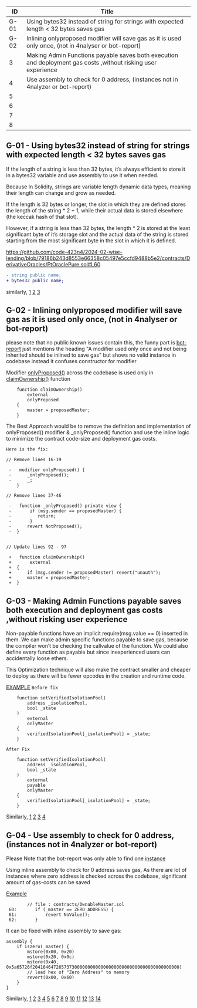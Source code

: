 | ID     | Title                                                                                                            
|--------|-------------------------------------------------------------------------
| G-01   |Using bytes32 instead of string for strings with expected length < 32 bytes saves gas                                                                          
| G-02   |Inlining onlyproposed modifier will save gas as it is used only once, (not in 4nalyser or bot-report)
| 3      |Making Admin Functions payable saves both execution and deployment gas costs ,without risking user experience
| 4      |Use assembly to check for 0 address, (instances not in 4nalyzer or bot-report)                                        
| 5      |           
| 6      |                                                                               
| 7      |                                                                                    
| 8      |   


## G-01 - Using bytes32 instead of string for strings with expected length < 32 bytes saves gas
If the length of a string is less than 32 bytes, it’s always efficient to store it in a bytes32 variable and use assembly to use it when needed.

Because In Solidity, strings are variable length dynamic data types, meaning their length can change and grow as needed.

If the length is 32 bytes or longer, the slot in which they are defined stores the length of the string * 2 + 1, while their actual data is stored elsewhere (the keccak hash of that slot).

However, if a string is less than 32 bytes, the length * 2 is stored at the least significant byte of it’s storage slot and the actual data of the string is stored starting from the most significant byte in the slot in which it is defined.

https://github.com/code-423n4/2024-02-wise-lending/blob/79186b243d8553e66358c05497e5ccfd9488b5e2/contracts/DerivativeOracles/PtOraclePure.sol#L60
```diff
- string public name;
+ bytes32 public name;
```
similarly, [1](https://github.com/code-423n4/2024-02-wise-lending/blob/79186b243d8553e66358c05497e5ccfd9488b5e2/contracts/DerivativeOracles/PtOracleDerivative.sol#L74) [2](https://github.com/code-423n4/2024-02-wise-lending/blob/79186b243d8553e66358c05497e5ccfd9488b5e2/contracts/PositionNFTs.sol#L14) [3](https://github.com/code-423n4/2024-02-wise-lending/blob/79186b243d8553e66358c05497e5ccfd9488b5e2/contracts/PowerFarms/PowerFarmNFTs/PowerFarmNFTs.sol#L27)

## G-02 - Inlining onlyproposed modifier will save gas as it is used only once, (not in 4nalyser or bot-report)

please note that no public known issues contain this, the funny part is [bot-report](https://github.com/code-423n4/2024-02-wise-lending/blob/main/bot-report.md#g-51-a-modifier-used-only-once-and-not-being-inherited-should-be-inlined-to-save-gas) just mentions the heading "A modifier used only once and not being inherited should be inlined to save gas" but shows no valid instance in codebase instead it confuses constructor for modifier

Modifier [onlyProposed()](https://github.com/code-423n4/2024-02-wise-lending/blob/79186b243d8553e66358c05497e5ccfd9488b5e2/contracts/OwnableMaster.sol#L16-L19) across the codebase is used only in [claimOwnership()](https://github.com/code-423n4/2024-02-wise-lending/blob/79186b243d8553e66358c05497e5ccfd9488b5e2/contracts/OwnableMaster.sol#L92-L97) function
```
    function claimOwnership()
        external
        onlyProposed
    {
        master = proposedMaster;
    }
```

The Best Approach would be to remove the definition and implementation of onlyProposed() modifier & _onlyProposed() function and use the inline logic to minimize the contract code-size and deployment gas costs.

`Here is the fix: `
```
// Remove lines 16-19

 -   modifier onlyProposed() {
 -      _onlyProposed();
 -      _;
    }

// Remove lines 37-46

 -   function _onlyProposed() private view {
 -       if (msg.sender == proposedMaster) {
 -          return;
 -       }
 -      revert NotProposed();
 -  }


// Update lines 92 - 97

 +   function claimOwnership()
 +       external
 +  {
 +      if (msg.sender != proposedMaster) revert("unauth");
 +      master = proposedMaster;
 +  }

```

## G-03 - Making Admin Functions payable saves both execution and deployment gas costs ,without risking user experience

Non-payable functions have an implicit require(msg.value == 0) inserted in them.
We can make admin specific functions payable to save gas, because the compiler won’t be checking the callvalue of the function.
We could also define every function as payable but since inexperienced users can accidentally loose ethers.

This Optimization technique will also make the contract smaller and cheaper to deploy as there will be fewer opcodes in the creation and runtime code.

[EXAMPLE](https://github.com/code-423n4/2024-02-wise-lending/blob/79186b243d8553e66358c05497e5ccfd9488b5e2/contracts/PoolManager.sol#L125-L133)
`Before fix`

```
    function setVerifiedIsolationPool(
        address _isolationPool,
        bool _state
    )
        external
        onlyMaster
    {
        verifiedIsolationPool[_isolationPool] = _state;
    }
```
`After Fix`
```
    function setVerifiedIsolationPool(
        address _isolationPool,
        bool _state
    )
        external
        payable
        onlyMaster
    {
        verifiedIsolationPool[_isolationPool] = _state;
    }

```
Similarly, [1](https://github.com/code-423n4/2024-02-wise-lending/blob/79186b243d8553e66358c05497e5ccfd9488b5e2/contracts/PoolManager.sol#L34) [2](https://github.com/code-423n4/2024-02-wise-lending/blob/79186b243d8553e66358c05497e5ccfd9488b5e2/contracts/PoolManager.sol#L106) [3](https://github.com/code-423n4/2024-02-wise-lending/blob/79186b243d8553e66358c05497e5ccfd9488b5e2/contracts/PoolManager.sol#L139) [4](https://github.com/code-423n4/2024-02-wise-lending/blob/79186b243d8553e66358c05497e5ccfd9488b5e2/contracts/PoolManager.sol#L151)

## G-04 - Use assembly to check for 0 address, (instances not in 4nalyzer or bot-report)
Please Note that the bot-report was only able to find one [instance](https://github.com/code-423n4/2024-02-wise-lending/blob/main/bot-report.md#g-46-use-assembly-to-check-for-address0)

Using inline assembly to check for 0 address saves gas, As there are lot of instances where zero address is checked across the codebase, significant amount of gas-costs can be saved

[Example](https://github.com/code-423n4/2024-02-wise-lending/blob/79186b243d8553e66358c05497e5ccfd9488b5e2/contracts/OwnableMaster.sol#L60-L62)
```
        // file : contracts/OwnableMaster.sol
 60:       if (_master == ZERO_ADDRESS) {
 61:           revert NoValue();
 62:       }
```

It can be fixed with inline assembly to save gas:

```
assembly {
    if iszero(_master) {
        mstore(0x00, 0x20)
        mstore(0x20, 0x0c)
        mstore(0x40, 0x5a65726f20416464726573730000000000000000000000000000000000000000) 
        // load hex of "Zero Address" to memory
        revert(0x00, 0x60)
    }
}
```

Similarly, [1](https://github.com/code-423n4/2024-02-wise-lending/blob/79186b243d8553e66358c05497e5ccfd9488b5e2/contracts/OwnableMaster.sol#L76) [2](https://github.com/code-423n4/2024-02-wise-lending/blob/79186b243d8553e66358c05497e5ccfd9488b5e2/contracts/PositionNFTs.sol#L77) [3](https://github.com/code-423n4/2024-02-wise-lending/blob/79186b243d8553e66358c05497e5ccfd9488b5e2/contracts/WiseSecurity/WiseSecurity.sol#L170) [4](https://github.com/code-423n4/2024-02-wise-lending/blob/79186b243d8553e66358c05497e5ccfd9488b5e2/contracts/WiseSecurity/WiseSecurity.sol#L201) [5](https://github.com/code-423n4/2024-02-wise-lending/blob/79186b243d8553e66358c05497e5ccfd9488b5e2/contracts/WiseSecurity/WiseSecurity.sol#L218) [6](https://github.com/code-423n4/2024-02-wise-lending/blob/79186b243d8553e66358c05497e5ccfd9488b5e2/contracts/WiseSecurity/WiseSecurityDeclarations.sol#L61) [7](https://github.com/code-423n4/2024-02-wise-lending/blob/79186b243d8553e66358c05497e5ccfd9488b5e2/contracts/WiseSecurity/WiseSecurityDeclarations.sol#L65) [8](https://github.com/code-423n4/2024-02-wise-lending/blob/79186b243d8553e66358c05497e5ccfd9488b5e2/contracts/FeeManager/DeclarationsFeeManager.sol#L45) [9](https://github.com/code-423n4/2024-02-wise-lending/blob/79186b243d8553e66358c05497e5ccfd9488b5e2/contracts/FeeManager/DeclarationsFeeManager.sol#L49) [10](https://github.com/code-423n4/2024-02-wise-lending/blob/79186b243d8553e66358c05497e5ccfd9488b5e2/contracts/WrapperHub/Declarations.sol#L57) [11](https://github.com/code-423n4/2024-02-wise-lending/blob/79186b243d8553e66358c05497e5ccfd9488b5e2/contracts/PoolManager.sol#L174) [12](https://github.com/code-423n4/2024-02-wise-lending/blob/79186b243d8553e66358c05497e5ccfd9488b5e2/contracts/FeeManager/FeeManager.sol#L179) [13](https://github.com/code-423n4/2024-02-wise-lending/blob/79186b243d8553e66358c05497e5ccfd9488b5e2/contracts/WrapperHub/AaveHub.sol#L670) [14](https://github.com/code-423n4/2024-02-wise-lending/blob/79186b243d8553e66358c05497e5ccfd9488b5e2/contracts/PowerFarms/PowerFarmNFTs/PowerFarmNFTs.sol#L57)



               
